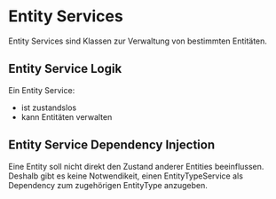 # Entity Services

Entity Services sind Klassen zur Verwaltung von bestimmten Entitäten.

## Entity Service Logik

Ein Entity Service:

- ist zustandslos
- kann Entitäten verwalten

## Entity Service Dependency Injection

Eine Entity soll nicht direkt den Zustand anderer Entities beeinflussen.
Deshalb gibt es keine Notwendikeit, einen EntityTypeService als
Dependency zum zugehörigen EntityType anzugeben.
